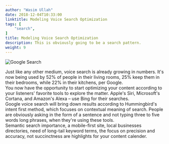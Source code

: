 ```yaml
---
author: "Wasim Ullah"
date: 2018-12-04T10:33:00
linktitle: Modeling Voice Search Optimization
tags: [
    "search",
]
title: Modeling Voice Search Optimization
description: This is obviously going to be a search pattern.
weight: 9
---
```


![Google Search](/images/vs.jpg)

Just like any other medium, voice search is already growing in numbers. It's now being used by 52% of people in their living rooms, 25% keep them in their bedrooms, while 22% in their kitchens, per Google.<br>
You now have the opportunity to start optimizing your content according to your listeners' favorite tools to explore the matter. Apple's Siri, Microsoft's Cortana, and Amazon's Alexa – use Bing for their searches.<br>
Google voice search will bring down results according to Hummingbird's intent first method, which focuses on contextual meaning of search. People are obviously asking in the form of a sentence and not typing three to five words long phrases, when they're using these tools.<br>
Semantic search importance, a mobile-first site, local businesses directories, need of long-tail keyword terms, the focus on precision and accuracy, not succinctness are highlights for your content calender.
